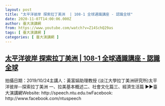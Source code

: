 ```yaml
---
layout: post
title: "太平洋彼岸 探索拉丁美洲  | 108-1 全球通識講座 - 認識全球"
date: 2020-11-07T14:00:06.000Z
author: 臺大演講網
from: https://www.youtube.com/watch?v=Z14SchQ29as
tags: [ 臺大演講網 ]
categories: [ 臺大演講網 ]
---
```

<!--1604757606000-->
[太平洋彼岸 探索拉丁美洲  | 108-1 全球通識講座 - 認識全球](https://www.youtube.com/watch?v=Z14SchQ29as)
------

<div>
拍攝日期：2019/10/24主講人：黃富娟助理教授 (淡江大學拉丁美洲研究所)太平洋彼岸--探索拉丁美洲 一、拉美基本概述二、社會文化篇三、經濟生活篇 ►►臺大演講網Website: http://speech.ntu.edu.twFacebook: http://www.facebook.com/ntuspeech
</div>
